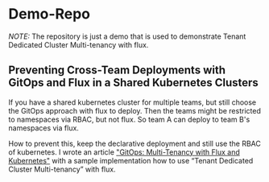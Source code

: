 # Demo-Repo 

*_NOTE:_* The repository is just a demo that is used to demonstrate Tenant Dedicated Cluster Multi-tenancy with flux.

## Preventing Cross-Team Deployments with GitOps and Flux in a Shared Kubernetes Clusters

If you have a shared kubernetes cluster for multiple teams, but still choose the GitOps approach with flux to deploy. 
Then the teams might be restricted to namespaces via RBAC, but not flux. So team A can deploy to team B's namespaces via flux. 

How to prevent this, keep the declarative deployment and still use the RBAC of kubernetes. 
I wrote an article ["GitOps: Multi-Tenancy with Flux and Kubernetes"](https://medium.com/@artem.lajko/gitops-multi-tenancy-with-flux-and-kubernetes-1fa4ff0b9c79) with a sample implementation how to use “Tenant Dedicated Cluster Multi-tenancy” with flux.
